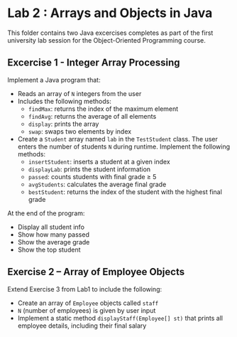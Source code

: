 # Lab 2 : Arrays and Objects in Java

This folder contains two Java excercises completes as part of the first university lab session for the Object-Oriented Programming course.

## Excercise 1 - Integer Array Processing 

  Implement a Java program that:
  - Reads an array of `N` integers from the user
  - Includes the following methods:
    - `findMax`: returns the index of the maximum element
    - `findAvg`: returns the average of all elements
    - `display`: prints the array
    - `swap`: swaps two elements by index
  - Create a `Student` array named `lab` in the `TestStudent` class. The user enters the number of students `N` during runtime. Implement the following     methods:
    - `insertStudent`: inserts a student at a given index
    - `displayLab`: prints the student information
    - `passed`: counts students with final grade ≥ 5
    - `avgStudents`: calculates the average final grade
    - `bestStudent`: returns the index of the student with the highest final grade
  
  At the end of the program:
  - Display all student info
  - Show how many passed
  - Show the average grade
  - Show the top student
 
## Exercise 2 – Array of Employee Objects

  Extend Exercise 3 from Lab1  to include the following:
  - Create an array of `Employee` objects called `staff`
  - `N` (number of employees) is given by user input
  - Implement a static method `displayStaff(Employee[] st)` that prints all employee details, including their final salary
